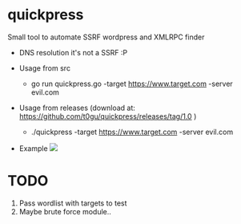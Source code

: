 # quickpress
Small tool to automate SSRF wordpress and XMLRPC finder

* DNS resolution it's not a SSRF :P 



* Usage from src
  * go run quickpress.go -target https://www.target.com -server evil.com
* Usage from releases (download at: https://github.com/t0gu/quickpress/releases/tag/1.0 )
  * ./quickpress -target https://www.target.com -server evil.com
  
* Example
  ![](https://github.com/t0gu/quickpress/blob/master/qf.gif)


# TODO
1. Pass wordlist with targets to test
2. Maybe brute force module.. 
